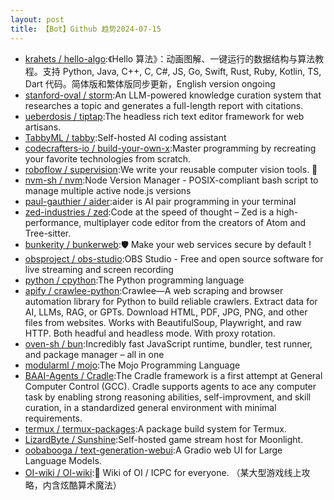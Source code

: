 ```yaml
---
layout: post
title: 【Bot】Github 趋势2024-07-15
---
```


* [krahets / hello-algo](https://github.com/krahets/hello-algo):《Hello 算法》：动画图解、一键运行的数据结构与算法教程。支持 Python, Java, C++, C, C#, JS, Go, Swift, Rust, Ruby, Kotlin, TS, Dart 代码。简体版和繁体版同步更新，English version ongoing
* [stanford-oval / storm](https://github.com/stanford-oval/storm):An LLM-powered knowledge curation system that researches a topic and generates a full-length report with citations.
* [ueberdosis / tiptap](https://github.com/ueberdosis/tiptap):The headless rich text editor framework for web artisans.
* [TabbyML / tabby](https://github.com/TabbyML/tabby):Self-hosted AI coding assistant
* [codecrafters-io / build-your-own-x](https://github.com/codecrafters-io/build-your-own-x):Master programming by recreating your favorite technologies from scratch.
* [roboflow / supervision](https://github.com/roboflow/supervision):We write your reusable computer vision tools. 💜
* [nvm-sh / nvm](https://github.com/nvm-sh/nvm):Node Version Manager - POSIX-compliant bash script to manage multiple active node.js versions
* [paul-gauthier / aider](https://github.com/paul-gauthier/aider):aider is AI pair programming in your terminal
* [zed-industries / zed](https://github.com/zed-industries/zed):Code at the speed of thought – Zed is a high-performance, multiplayer code editor from the creators of Atom and Tree-sitter.
* [bunkerity / bunkerweb](https://github.com/bunkerity/bunkerweb):🛡️ Make your web services secure by default !
* [obsproject / obs-studio](https://github.com/obsproject/obs-studio):OBS Studio - Free and open source software for live streaming and screen recording
* [python / cpython](https://github.com/python/cpython):The Python programming language
* [apify / crawlee-python](https://github.com/apify/crawlee-python):Crawlee—A web scraping and browser automation library for Python to build reliable crawlers. Extract data for AI, LLMs, RAG, or GPTs. Download HTML, PDF, JPG, PNG, and other files from websites. Works with BeautifulSoup, Playwright, and raw HTTP. Both headful and headless mode. With proxy rotation.
* [oven-sh / bun](https://github.com/oven-sh/bun):Incredibly fast JavaScript runtime, bundler, test runner, and package manager – all in one
* [modularml / mojo](https://github.com/modularml/mojo):The Mojo Programming Language
* [BAAI-Agents / Cradle](https://github.com/BAAI-Agents/Cradle):The Cradle framework is a first attempt at General Computer Control (GCC). Cradle supports agents to ace any computer task by enabling strong reasoning abilities, self-improvment, and skill curation, in a standardized general environment with minimal requirements.
* [termux / termux-packages](https://github.com/termux/termux-packages):A package build system for Termux.
* [LizardByte / Sunshine](https://github.com/LizardByte/Sunshine):Self-hosted game stream host for Moonlight.
* [oobabooga / text-generation-webui](https://github.com/oobabooga/text-generation-webui):A Gradio web UI for Large Language Models.
* [OI-wiki / OI-wiki](https://github.com/OI-wiki/OI-wiki):🌟 Wiki of OI / ICPC for everyone. （某大型游戏线上攻略，内含炫酷算术魔法）

